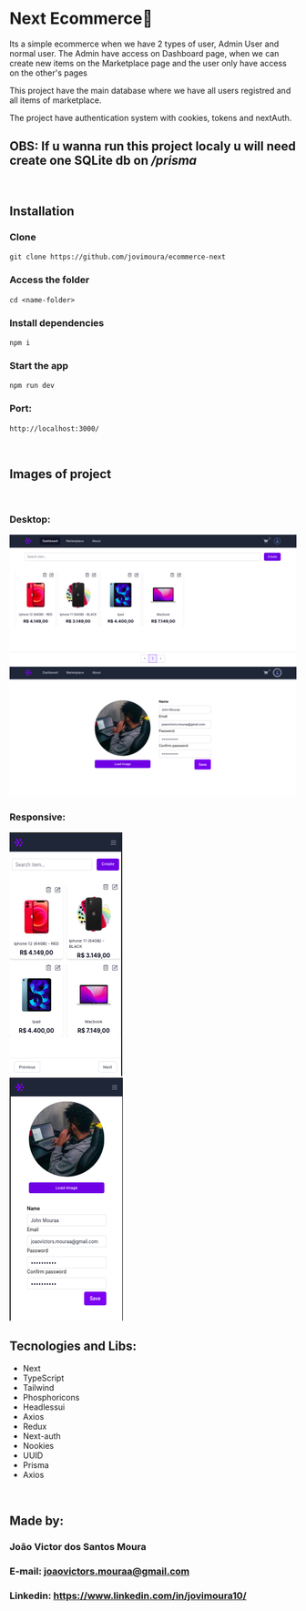 # Next Ecommerce🚀

<p>
  Its a simple ecommerce when we have 2 types of user, Admin User and normal user. The Admin have access on Dashboard page, when we can create new items on the Marketplace page and the user only have access on the other's pages
</p>

<p>
  This project have the main database where we have all users registred and all items of marketplace.
</p>

<p>
  The project have authentication system with cookies, tokens and nextAuth.
</p>


## OBS: If u wanna run this project localy u will need create one SQLite db on */prisma*


<br />

## Installation

### Clone

```
git clone https://github.com/jovimoura/ecommerce-next
```

### Access the folder

```
cd <name-folder>
```

### Install dependencies

```
npm i
```

### Start the app

```
npm run dev
```

### Port:

```
http://localhost:3000/
```

<br />

## Images of project

<br />

### Desktop:

<img style="width: auto; height: auto" src="./public/dash-page.png">

<br >

<img src='./public/profile-page.png' style='width: auto; height: auto'>

### Responsive: 

<img style="width: auto; height: auto" src="./public/dash-page-responsive.png">

<br >

<img src='./public/profile-page-responsive.png' style='width: auto; height: auto'>

<br />

## Tecnologies and Libs:

<ul>
    <li>Next</li>
    <li>TypeScript</li>
    <li>Tailwind</li>
    <li>Phosphoricons</li>
    <li>Headlessui</li>
    <li>Axios</li>
    <li>Redux</li>
    <li>Next-auth</li>
    <li>Nookies</li>
    <li>UUID</li>
    <li>Prisma</li>
    <li>Axios</li>
</ul>

<br />

## Made by:

### João Victor dos Santos Moura

### E-mail: joaovictors.mouraa@gmail.com

### Linkedin: https://www.linkedin.com/in/jovimoura10/
